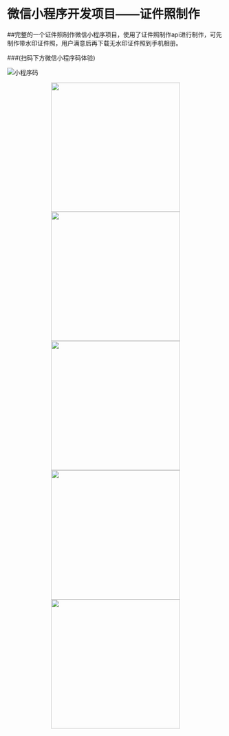 # 微信小程序开发项目——证件照制作

##完整的一个证件照制作微信小程序项目，使用了证件照制作api进行制作，可先制作带水印证件照，用户满意后再下载无水印证件照到手机相册。


###(扫码下方微信小程序码体验)

![小程序码](https://github.com/zhijieeeeee/wechat_cunzhao/blob/main/screenshot/8cm.jpeg)

<center class="half"><img src="https://github.com/zhijieeeeee/wechat_cunzhao/blob/main/screenshot/p1.jpg" width="300"/><img src="https://github.com/zhijieeeeee/wechat_cunzhao/blob/main/screenshot/p2.jpg" width="300"/><img src="https://github.com/zhijieeeeee/wechat_cunzhao/blob/main/screenshot/p3.jpg" width="300"/><img src="https://github.com/zhijieeeeee/wechat_cunzhao/blob/main/screenshot/p4.jpg" width="300"/><img src="https://github.com/zhijieeeeee/wechat_cunzhao/blob/main/screenshot/p5.jpg" width="300"/></center>